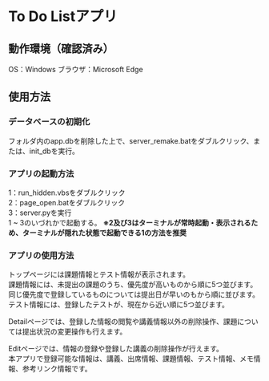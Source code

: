 # To Do Listアプリ
## 動作環境（確認済み）
OS：Windows
ブラウザ：Microsoft Edge  

## 使用方法
### データベースの初期化
フォルダ内のapp.dbを削除した上で、server_remake.batをダブルクリック、または、init_dbを実行。  

### アプリの起動方法
1：run_hidden.vbsをダブルクリック  
2：page_open.batをダブルクリック  
3：server.pyを実行  
1 ~ 3のいづれかで起動する。
__※2及び3はターミナルが常時起動・表示されるため、ターミナルが隠れた状態で起動できる1の方法を推奨__  

### アプリの使用方法
トップページには課題情報とテスト情報が表示されます。  
課題情報には、未提出の課題のうち、優先度が高いものから順に5つ並びます。同じ優先度で登録しているものについては提出日が早いのもから順に並びます。  
テスト情報には、登録したテストが、現在から近い順に5つ並びます。  

Detailページでは、登録した情報の閲覧や講義情報以外の削除操作、課題については提出状況の変更操作も行えます。  

Editページでは、情報の登録や登録した講義の削除操作が行えます。  
本アプリで登録可能な情報は、講義、出席情報、課題情報、テスト情報、メモ情報、参考リンク情報です。
